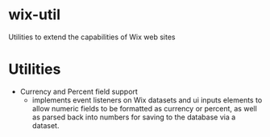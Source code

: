 # wix-util
Utilities to extend the capabilities of Wix web sites

# Utilities

- Currency and Percent field support
  - implements event listeners on Wix datasets and ui inputs elements to allow
    numeric fields to be formatted as currency or percent, as well as parsed
    back into numbers for saving to the database via a dataset.